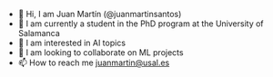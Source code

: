 
- 👋  Hi, I am Juan Martín (@juanmartinsantos)
- 🌱  I am currently a student in the PhD program at the University of Salamanca
- 👀  I am interested in AI topics 
- 💞️  I am looking to collaborate on ML projects 
- 📫  How to reach me juanmartin@usal.es

<!---
juanmartinsantos/juanmartinsantos is a ✨ special ✨ repository because its `README.md` (this file) appears on your GitHub profile.
You can click the Preview link to take a look at your changes.
--->
